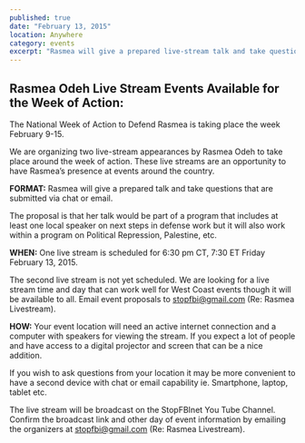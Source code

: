 ```yaml
---
published: true
date: "February 13, 2015"
location: Anywhere
category: events
excerpt: "Rasmea will give a prepared live-stream talk and take questions that are submitted via chat or email."
---
```


## Rasmea Odeh Live Stream Events Available for the Week of Action:

The National Week of Action to Defend Rasmea is taking place the week February 9-15.

We are organizing two live-stream appearances by Rasmea Odeh to take place around the week of action. These live streams are an opportunity to have Rasmea’s presence at events around the country. 

**FORMAT:**
Rasmea will give a prepared talk and take questions that are submitted via chat or email.  

The proposal is that her talk would be part of a program that includes at least one local speaker on next steps in defense work but it will also work within a program on Political Repression, Palestine, etc.  

**WHEN:**
One live stream is scheduled for 6:30 pm CT, 7:30 ET Friday February 13, 2015.

The second live stream is not yet scheduled.  We are looking for a live stream time and day that can work well for West Coast events though it will be available to all. Email event proposals to [stopfbi@gmail.com](mailto:stopfbi@gmail.com) (Re: Rasmea Livestream).

**HOW:**
Your event location will need an active internet connection and a computer with speakers for viewing the stream. If you expect a lot of people and have access to a digital projector and screen that can be a nice addition. 

If you wish to ask questions from your location it may be more convenient to have a second device with chat or email capability ie. Smartphone, laptop, tablet etc.

The live stream will be broadcast on the StopFBInet You Tube Channel. Confirm the broadcast link and other day of event information by emailing the organizers at [stopfbi@gmail.com](mailto:stopfbi@gmail.com) (Re: Rasmea Livestream).